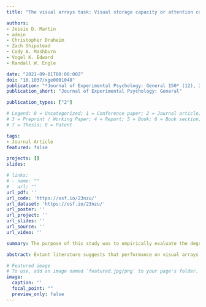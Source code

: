 ```yaml
---
title: "The visual arrays task: Visual storage capacity or attention control?"

authors:
- Jessie D. Martin
- admin
- Christopher Draheim
- Zach Shipstead
- Cody A. Mashburn
- Vogel K. Edward
- Randall W. Engle

date: "2021-09-01T00:00:00Z"
doi: "10.1037/xge0001048"
publication: "*Journal of Experimental Psychology: General 150* (12), 2525–2551"
publication_short: "Journal of Experimental Psychology: General"

publication_types: ["2"]

# Legend: 0 = Uncategorized; 1 = Conference paper; 2 = Journal article;
# 3 = Preprint / Working Paper; 4 = Report; 5 = Book; 6 = Book section;
# 7 = Thesis; 8 = Patent

tags:
- Journal Article
featured: false

projects: []
slides: 

# links:
# - name: ""
#   url: ""
url_pdf: ''
url_code: 'https://osf.io/23nzu/'
url_dataset: 'https://osf.io/23nzu/'
url_poster: ''
url_project: ''
url_slides: ''
url_source: ''
url_video: ''

summary: The purpose of this study was to empirically evaluate the degree to which visual arrays tasks are more closely related to memory storage capacity or measures of attention control. Our results suggest that the degree to which the visual arrays is related to memory storage ability or effortful attention control may be task-dependent.

abstract: Extant literature suggests that performance on visual arrays tasks reflects limited-capacity storage of visual information. However, there is also evidence to suggest that visual arrays task performance reflects individual differences in controlled processing. The purpose of this study was to empirically evaluate the degree to which visual arrays tasks are more closely related to memory storage capacity or measures of attention control. To this end, we conducted new analyses on a series of large data sets that incorporate various versions of a visual arrays task. Based on these analyses, we suggest that the degree to which the visual arrays is related to memory storage ability or effortful attention control may be task-dependent. Specifically, when versions of the task require participants to ignore elements of the target display, individual differences in controlled attention reliably provide unique predictive value. Therefore, at least some versions of the visual arrays tasks can be used as valid indicators of individual differences in attention control.

# Featured image
# To use, add an image named `featured.jpg/png` to your page's folder. 
image:
  caption: ''
  focal_point: ""
  preview_only: false
---
```




